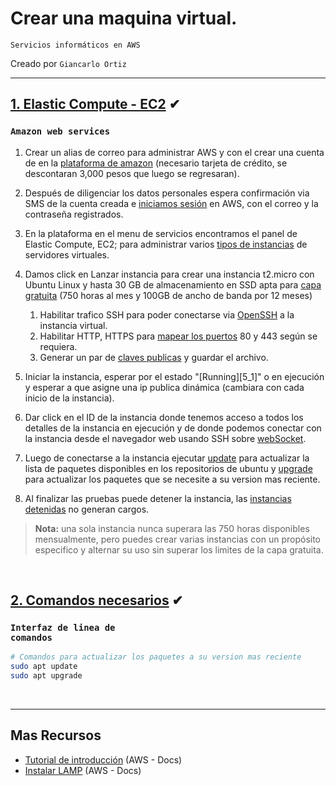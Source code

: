 # Crear una maquina virtual.   
<p><code>Servicios informáticos en AWS</code></p>
<p>Creado por <code>Giancarlo Ortiz</code>

<br>

---
## [1. Elastic Compute - EC2](#)  ✔
### <code>Amazon web services</code>

1. Crear un alias de correo para administrar AWS y con el crear una cuenta de en la [plataforma de amazon][1] (necesario tarjeta de crédito, se descontaran 3,000 pesos que luego se regresaran).
1. Después de diligenciar los datos personales espera confirmación via SMS de la cuenta creada e [iniciamos sesión][2] en AWS, con el correo y la contraseña registrados.
1. En la plataforma en el menu de servicios encontramos el panel de Elastic Compute, EC2;  para administrar varios [tipos de instancias][3] de servidores virtuales.
1. Damos click en Lanzar instancia para crear una instancia t2.micro con Ubuntu Linux y hasta 30 GB de almacenamiento en SSD apta para [capa gratuita][4] (750 horas al mes y 100GB de ancho de banda por 12 meses)
    1. Habilitar trafico SSH para poder conectarse via [OpenSSH][41] a la instancia virtual.
    1. Habilitar HTTP, HTTPS para [mapear los puertos][42] 80 y 443 según se requiera.
    1. Generar un par de [claves publicas][43] y guardar el archivo.

1. Iniciar la instancia, esperar por el estado "[Running][5_1]" o en ejecución y esperar a que asigne una ip publica dinámica (cambiara con cada inicio de la instancia).
1. Dar click en el ID de la instancia donde tenemos acceso a todos los detalles de la instancia en ejecución y de donde podemos conectar con la instancia desde el navegador web usando SSH sobre [webSocket][6].
1. Luego de conectarse a la instancia ejecutar [update][7] para actualizar la lista de paquetes disponibles en los repositorios de ubuntu y [upgrade][7] para actualizar los paquetes que se necesite a su version mas reciente.
1. Al finalizar las pruebas puede detener la instancia, las [instancias detenidas][8] no generan cargos.

>__Nota:__ una sola instancia nunca superara las 750 horas disponibles mensualmente, pero puedes crear varias instancias con un propósito especifico y alternar su uso sin superar los limites de la capa gratuita. 

<br>

## [2. Comandos necesarios](#)  ✔
### <code>Interfaz de linea de comandos</code>

```bash
# Comandos para actualizar los paquetes a su version mas reciente 
sudo apt update
sudo apt upgrade

```

[1]:https://portal.aws.amazon.com/gp/aws/developer/registration/index.html?pg=ec2price&cta=herobtn
[2]:https://console.aws.amazon.com/console/home?nc2=h_ct&src=header-signin
[3]:https://aws.amazon.com/es/ec2/pricing/on-demand/
[4]:https://aws.amazon.com/es/free/free-tier/?p=ft&z=subnav&loc=1&refid=ft_card
[41]:https://es.wikipedia.org/wiki/OpenSSH
[42]:https://es.wikipedia.org/wiki/Redirecci%C3%B3n_de_puertos
[43]:https://es.wikipedia.org/wiki/Criptograf%C3%ADa_asim%C3%A9trica
[5]:https://docs.aws.amazon.com/es_es/AWSEC2/latest/UserGuide/ec2-instance-lifecycle.html
[6]:https://es.wikipedia.org/wiki/WebSocket
[7]:https://manpages.ubuntu.com/manpages/xenial/man8/apt.8.html
[8]:https://docs.aws.amazon.com/es_es/AWSEC2/latest/UserGuide/Stop_Start.html


<br>

---
## Mas Recursos
- [Tutorial de introducción](https://docs.aws.amazon.com/es_es/AWSEC2/latest/UserGuide/EC2_GetStarted.html) (AWS - Docs)
- [Instalar LAMP](https://docs.aws.amazon.com/es_es/AWSEC2/latest/UserGuide/tuts-lamp.html) (AWS - Docs)
